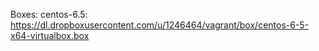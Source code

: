 Boxes:
  centos-6.5: https://dl.dropboxusercontent.com/u/1246464/vagrant/box/centos-6-5-x64-virtualbox.box 
